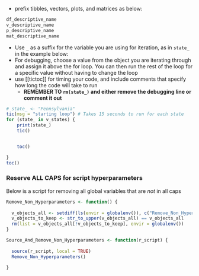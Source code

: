 
- prefix tibbles, vectors, plots, and matrices as below:

```r
df_descriptive_name
v_descriptive_name
p_descriptive_name
mat_descriptive_name

```

- Use `_` as a suffix for the variable you are using for iteration, as in `state_` in the example below:
- For debugging, choose a value from the object you are iterating through and assign it above the for loop. You can then run the rest of the loop for a specific value without having to change the loop
- use [[tictoc]] for timing your code, and include comments that specify how long the code will take to run
	- **REMEMBER TO `rm(state_)` and either remove the debugging line or comment it out**

```R
# state_ <- "Pennsylvania"
tic(msg = "starting loop") # Takes 15 seconds to run for each state
for (state_ in v_states) {
	print(state_)
	tic()


	toc()

}
toc()
```

### Reserve ALL CAPS for script hyperparameters

Below is a script for removing all global variables that are *not* in all caps

```R
Remove_Non_Hyperparameters <- function() {
  
  v_objects_all <- setdiff(ls(envir = globalenv()), c("Remove_Non_Hyperparameters", "Source_And_Remove_Non_Hyperparameters"))
  v_objects_to_keep <- str_to_upper(v_objects_all) == v_objects_all
  rm(list = v_objects_all[!v_objects_to_keep], envir = globalenv())
}

Source_And_Remove_Non_Hyperparameters <- function(r_script) {
  
  source(r_script, local = TRUE)
  Remove_Non_Hyperparameters()
  
}
```